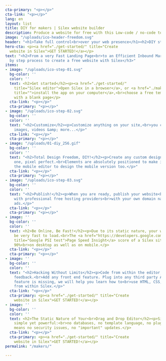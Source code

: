 ```yaml
---
cta-primary: "<p></p>"
cta-link: "<p></p>"
lang: en
layout: list
title: DIY for makers | Silex website builder
description: Produce a website for free with this Low-code / no-code tool for Makers
image: "/uploads/ico-header-freedom.svg"
header: "<h1>Take full control<br>over your web presence</h1><h2>DIY style!</h2>"
hero-cta: <p><a href="./get-started/" title="Create
  website in Silex">GET STARTED!</a></p>
text: "<h2>From a very Fast Landing Page<br>to an Efficient Inbound Marketing Website</h2><h3>Step
  by step process to create a free website with Silex</h3>"
items:
- image: "/uploads/ico-step-01.svg"
  bg-color: ''
  color: ''
  text: <h2>Get started</h2><p><a href="./get-started/"
    title="Silex editor">Open Silex in a browser</a>, or <a href="./makers/"
    title="">install the app on your computer</a>,<br>choose a free template or start
    with a blank page</p>
  cta-link: "<p></p>"
  cta-primary: "<p></p>"
- image: "/uploads/ico-step-02.svg"
  bg-color: ''
  color: ''
  text: "<h2>Customize</h2><p>Customize anything on your site,<br>you can add text,
    images, videos &amp; more...</p>"
  cta-link: "<p></p>"
  cta-primary: "<p></p>"
- image: "/uploads/01-diy_256.gif"
  bg-color: ''
  color: ''
  text: "<h2>Total Design Freedom, DIY!</h2><p>Create any custom design, or clone
    one, pixel perfect.<br>Elements are absolutely positioned to make it feel natural.<br>Use
    the mobile editor to design the mobile version too.</p>"
  cta-link: "<p></p>"
  cta-primary: "<p></p>"
- image: "/uploads/ico-step-03.svg"
  bg-color: ''
  color: ''
  text: "<h2>Publish!</h2><p>When you are ready, publish your website<br>Silex integrates
    with professional free hosting providers<br>with your own domain name and without
    ads.</p>"
  cta-link: "<p></p>"
  cta-primary: "<p></p>"
- image: ''
  bg-color: ''
  color: ''
  text: <h2>Be Online, Be Fast!</h2><p>Due to its static nature, your website will
    be very fast to load.<br>The <a href="https://developers.google.com/speed/pagespeed/insights/"
    title="Google PSI test">Page Speed Insight</a> score of a Silex site is at least
    90%<br>on desktop as well as on mobile.</p>
  cta-link: "<p></p>"
  cta-primary: "<p></p>"
- image: ''
  bg-color: ''
  color: ''
  text: "<h2>Hacking Without Limits</h2><p>Code from within the editor, with immediate
    feedback.<br>Add any front end feature. Plug into any third party API.<br>If a
    feature is missing, we will help you learn how to<br>use HTML, CSS, Javascript
    from within Silex.</p>"
  cta-link: "<p></p>"
  cta-primary: <p><a href="./get-started/" title="Create
    website in Silex">GET STARTED!</a></p>
- image: ''
  bg-color: ''
  color: ''
  text: <h2>The Static Nature of Your<br>Drag and Drop Editor</h2><p>Silex is extremely
    simple yet powerful:<br>no databases, no template language, no plugins.<br>This
    means no security issues, no "important" updates.</p>
  cta-link: "<p></p>"
  cta-primary: <p><a href="./get-started/" title="Create
    website in Silex">GET STARTED!</a></p>
permalink: "/makers/"

---
```

